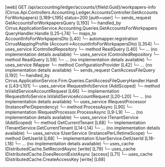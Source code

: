 [web] GET /api/accounting/ledger/accounts/{fileId:Guid}/workpapers-info  (Cirrus.Api.Controllers.Accounting.Ledger.AccountsController.GetAccountsForWorkpapers)  [L189–L195] status=200 [auth=user]
  └─ sends_request GetAccountsForWorkpapersQuery [L193]
    └─ handled_by Cirrus.ApplicationService.Accounting.Queries.GetAccountsForWorkpapersQueryHandler.Handle [L25–L74]
      └─ maps_to AccountInfoForWorkpapersDto [L40]
        └─ automapper.registration CirrusMappingProfile (Account->AccountInfoForWorkpapersDto) [L354]
      └─ uses_service IControlledRepository<Account>
        └─ method ReadQuery [L40]
          └─ ... (no implementation details available)
      └─ uses_service IControlledRepository<SourceAccount>
        └─ method ReadQuery [L59]
          └─ ... (no implementation details available)
      └─ uses_service IMapper
        └─ method ConfigurationProvider [L42]
          └─ ... (no implementation details available)
  └─ sends_request CanIAccessFileQuery [L192]
    └─ handled_by Cirrus.ApplicationService.Firm.Queries.CanIAccessFileQueryHandler.Handle [L43–L101]
      └─ uses_service IRequestInfoService (AddScoped)
        └─ method IsValidServiceAccountRequest [L66]
          └─ implementation IRequestInfoService.IsValidServiceAccountRequest [L20-L20]
          └─ ... (no implementation details available)
      └─ uses_service IRequestProcessor (InstancePerDependency)
        └─ method ProcessAsync [L90]
          └─ implementation IRequestProcessor.ProcessAsync [L9-L9]
          └─ ... (no implementation details available)
      └─ uses_service ITenantService (AddScoped)
        └─ method GetCurrentTenant [L68]
          └─ implementation ITenantService.GetCurrentTenant [L14-L14]
          └─ ... (no implementation details available)
      └─ uses_service IUserService (InstancePerLifetimeScope)
        └─ method GetUserId [L68]
          └─ implementation IUserService.GetUserId [L18-L18]
          └─ ... (no implementation details available)
      └─ uses_cache IDistributedCache.SetRecordAsync [write] [L79]
      └─ uses_cache IDistributedCache.DoesRecordExistAsync [access] [L71]
      └─ uses_cache IDistributedCache.CreateAccessKey [write] [L68]

